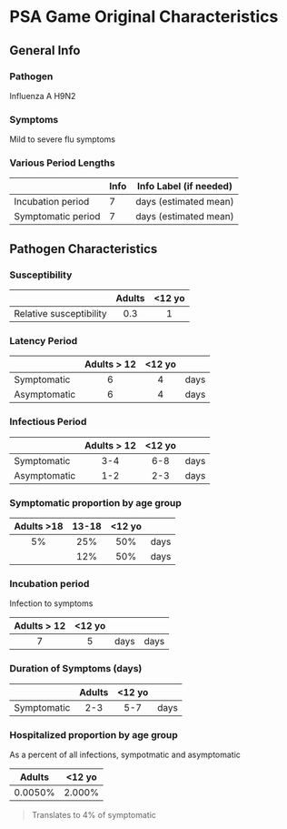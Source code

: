 # PSA Game Original Characteristics

## General Info

### Pathogen
Influenza A H9N2 

### Symptoms
Mild to severe flu symptoms

### Various Period Lengths
|                    | Info                        | Info Label (if needed) |
|--------------------|-----------------------------|------------------------|
| Incubation period  |                           7 | days (estimated mean)  |
| Symptomatic period |                           7 | days (estimated mean)  |

## Pathogen Characteristics

### Susceptibility

|                         | Adults | <12 yo |
|-------------------------|:------:|:------:|
| Relative susceptibility |    0.3 |      1 |

### Latency Period

|              | Adults > 12 | <12 yo |      |
|--------------|:-----------:|:------:|------|
| Symptomatic  |           6 |      4 | days |
| Asymptomatic |           6 |      4 | days |


### Infectious Period

|              | Adults > 12 | <12 yo |      |
|--------------|:-----------:|:------:|------|
| Symptomatic  |         3-4 |    6-8 | days |
| Asymptomatic |         1-2 |    2-3 | days |

### Symptomatic proportion by age group

| Adults >18 | 13-18 | <12 yo |      |
|:----------:|:-----:|:------:|------|
|         5% |   25% |    50% | days |
|            |   12% |    50% | days |

### Incubation period
Infection to symptoms

| Adults > 12 | <12 yo |      |      |
|:-----------:|:------:|------|------|
|           7 |      5 | days | days |

### Duration of Symptoms (days)

|             | Adults | <12 yo |      |
|-------------|:------:|:------:|------|
| Symptomatic |    2-3 |    5-7 | days |

### Hospitalized proportion by age group 
As a percent of all infections, sympotmatic and asymptomatic

|  Adults | <12 yo |
|:-------:|:------:|
| 0.0050% | 2.000% |

> Translates to 4% of symptomatic


